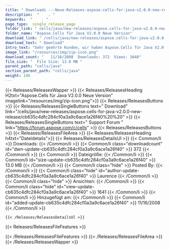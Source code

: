 ```yaml
---
title: " Downloads ---Neue-Releases-aspose.cells-for-java-v2.0.0-new-release . "
description:  "    . " 
keywords:  "    . " 
page_type:  single_release_page
folder_link: " cells/java/new-releases/aspose.cells-for-java-v2.0.0-new-release/"
folder_name: "Aspose.Cells für Java V2.0.0 Neue Version"
download_link: " /cells/java/new-releases/aspose.cells-for-java-v2.0.0-new-release/cb635c4dfc284cf0a3a9c6ace1a26f40"
download_text: " Download"
Intro_text: "Sehr geehrte Kunden, wir haben Aspose.Cells für Java V2.0.0 veröffentlicht!"
image_link: "/resources/img/zip-icon.png"
download_count: "   11/16/2008  Downloads: 372  Views: 1640"
file_size: "  File Size: 13.0 MB "
parent_path: "cells/java"
section_parent_path: "cells/java"
weight: 186
---
```


{{< Releases/ReleasesWapper >}}
  {{< Releases/ReleasesHeading H2txt="Aspose.Cells für Java V2.0.0 Neue Version" imagelink="/resources/img/zip-icon.png">}}
  {{< Releases/ReleasesButtons >}}
    {{< Releases/ReleasesSingleButtons text=" Download" link="/cells/java/new-releases/aspose.cells-for-java-v2.0.0-new-release/cb635c4dfc284cf0a3a9c6ace1a26f40%20%20" >}}
    {{< Releases/ReleasesSingleButtons text=" Support Forum " link="https://forum.aspose.com/c/cells" >}}
  {{< Releases/ReleasesButtons >}}
  {{< Releases/ReleasesFileArea >}}
    {{< Releases/ReleasesHeading h4txt="Dateidetails">}}
    {{< Releases/ReleasesDetailsUl >}}
            {{< Common/li >}} Downloads: {{< /Common/li >}}
      {{< Common/li class="downloadcount" id="dwn-update-cb635c4dfc284cf0a3a9c6ace1a26f40" >}} 372 {{< /Common/li >}}
      {{< Common/li >}} Dateigröße: {{< /Common/li >}}
      {{< Common/li id="size-update-cb635c4dfc284cf0a3a9c6ace1a26f40" >}} 13.0 MB {{< /Common/li >}} 
      {{< Common/li  class="hide" >}} Posted By: {{< /Common/li >}} 
      {{< Common/li class="hide" id="author-update-cb635c4dfc284cf0a3a9c6ace1a26f40" >}} Laurence {{< /Common/li >}}
      {{< Common/li class="hide" >}} Ansichten: {{< /Common/li >}}
      {{< Common/li class="hide" id="view-update-cb635c4dfc284cf0a3a9c6ace1a26f40" >}} 1641 {{< /Common/li >}}
      {{< Common/li >}} Hinzugefügt am: {{< /Common/li >}}
      {{< Common/li id="added-update-cb635c4dfc284cf0a3a9c6ace1a26f40" >}} 11/16/2008 {{< /Common/li >}} 

    {{< /Releases/ReleasesDetailsUl >}}

  {{< Releases/ReleasesFileFeatures >}}
      
  {{< /Releases/ReleasesFileFeatures >}}
 {{< /Releases/ReleasesFileArea >}}
{{< /Releases/ReleasesWapper >}}



